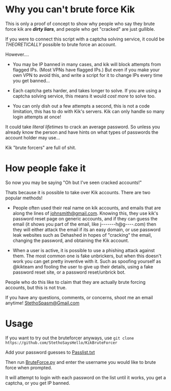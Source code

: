 # Why you can't brute force Kik
This is only a proof of concept to show why people who say they brute force kik are _**dirty liars**_, and people who get "cracked" are just gullible.

If you were to connect this script with a captcha solving service, it could be _THEORETICALLY_ possible to brute force an account.

However....

- You may be IP banned in many cases, and kik will block attempts from flagged IPs. (Most VPNs have flagged IPs.) But even if you make your own VPN to avoid this, and write a script for it to change IPs every time you get banned...

- Each captcha gets harder, and takes longer to solve. If you are using a captcha solving service, this means it would _cost more_ to solve too. 

- You can only dish out a few attempts a second, this is not a code limitation, this has to do with Kik's servers. Kik can only handle so many login attempts at once!

It could take _literal lifetimes_ to crack an average password. So unless you already know the person and have hints on what types of passwords the account holder may use...

Kik "brute forcers" are full of shit.

# How people fake it
So now you may be saying "Oh but I've seen cracked accounts!"

Thats because it is possible to take over Kik accounts. There are two popular methods!

- People often used their real name on kik accounts, and emails that are along the lines of johnsmith@gmail.com. Knowing this, they use kik's password reset page on generic accounts, and if they can guess the email (it shows you part of the email, like j-------h@g----.com) then they will either attack the email if its an easy domain, or use password leak websites such as Dehashed in hopes of "cracking" the email, changing the password, and obtaining the Kik account. 

- When a user is active, it is possible to use a phishing attack against them. The most common one is fake unbrickers, but when this doesn't work you can get pretty inventive with it. Such as spoofing yourself as @kikteam and fooling the user to give up their details, using a fake password reset site, or a password reset/unbrick bot.

People who do this like to claim that they are actually brute forcing accounts, but this is not true.

If you have any questions, comments, or concerns, shoot me an email anytime! StethoSpasm@Gmail.com

# Usage
If you want to try out the bruteforcer anyways, use `git clone https://github.com/StethoSaysHello/KikBruteForcer`

Add your password guesses to [Passlist.txt](https://github.com/StethoSaysHello/KikBruteForcer/blob/main/Passlist.txt)

Then run [BruteForce.py](https://github.com/StethoSaysHello/KikBruteForcer/blob/main/BruteForce.py) and enter the username you would like to brute force when prompted.

It will attempt to login with each password on the list until it works, you get a captcha, or you get IP banned.
